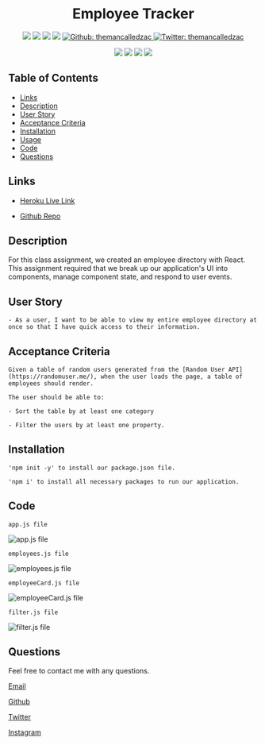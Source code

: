 <h1 align="center">Employee Tracker</h1>

<p align="center">
    <img src="https://img.shields.io/github/repo-size/themancalledzac/react-employee-directory" />
    <img src="https://img.shields.io/github/languages/top/themancalledzac/react-employee-directory"  />
    <img src="https://img.shields.io/github/issues/themancalledzac/react-employee-directory" />
    <img src="https://img.shields.io/github/last-commit/themancalledzac/react-employee-directory" >
    <a href="https://github.com/themancalledzac">
        <img alt="Github: themancalledzac" src="https://img.shields.io/github/followers/themancalledzac?style=social" target="_blank" />
    </a>
    <a href="https://twitter.com/themancalledzac">
        <img alt="Twitter: themancalledzac" src="https://img.shields.io/twitter/follow/themancalledzac.svg?style=social" target="_blank" />
    </a>
</p>
  
<p align="center">
    <img src="https://img.shields.io/badge/Javascript-yellow" />
    <img src="https://img.shields.io/badge/React-blue"  />
    <img src="https://img.shields.io/badge/-bootstrap-green" />
    <img src="https://img.shields.io/badge/-axios-red" >
</p>

## Table of Contents

- [Links](#links)
- [Description](#description)
- [User Story](#user-story)
- [Acceptance Criteria](#acceptance-criteria)
- [Installation](#installation)
- [Usage](#usage)
- [Code](#code)
- [Questions](#questions)

## Links

- [Heroku Live Link](https://react-employee-directory-edens.herokuapp.com/)

- [Github Repo](https://github.com/themancalledzac/react-employee-directory)

## Description

For this class assignment, we created an employee directory with React. This assignment required that we break up our application's UI into components, manage component state, and respond to user events.

## User Story

```
- As a user, I want to be able to view my entire employee directory at once so that I have quick access to their information.
```

## Acceptance Criteria

```
Given a table of random users generated from the [Random User API](https://randomuser.me/), when the user loads the page, a table of employees should render.

The user should be able to:

- Sort the table by at least one category

- Filter the users by at least one property.
```

## Installation

```
'npm init -y' to install our package.json file.

'npm i' to install all necessary packages to run our application.

```

## Code

```
app.js file
```

![app.js file](./images/app.PNG)

```
employees.js file
```

![employees.js file](./images/employees.PNG)

```
employeeCard.js file
```

![employeeCard.js file](./images/employeeCard.PNG)

```
filter.js file
```

![filter.js file](./images/filter.PNG)

## Questions

Feel free to contact me with any questions.

[Email](mailto:themancalledzac@gmail.com)

[Github](https://github.com/themancalledzac)

[Twitter](https://twitter.com/themancalledzac)

[Instagram](https://www.instagram.com/themancalledzac/)
